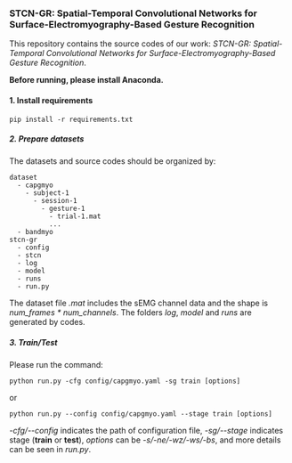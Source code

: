 ### STCN-GR: Spatial-Temporal Convolutional Networks for Surface-Electromyography-Based Gesture Recognition

This repository contains the source codes of our work: *STCN-GR: Spatial-Temporal Convolutional Networks for Surface-Electromyography-Based Gesture Recognition*.

**Before running, please install Anaconda.**

#### 1. Install requirements
```
pip install -r requirements.txt
```

##### 2. Prepare datasets
The datasets and source codes should be organized by:
```
dataset
  - capgmyo
    - subject-1
      - session-1
        - gesture-1
          - trial-1.mat
          ...
  - bandmyo
stcn-gr
  - config
  - stcn
  - log
  - model
  - runs
  - run.py
```
The dataset file *.mat* includes the sEMG channel data and the shape is *num_frames \* num_channels*. The folders *log*, *model* and *runs* are generated by codes.

##### 3. Train/Test
Please run the command:
```
python run.py -cfg config/capgmyo.yaml -sg train [options]
```
or
```
python run.py --config config/capgmyo.yaml --stage train [options]
```

*-cfg/--config* indicates the path of configuration file, *-sg/--stage* indicates stage (**train** or **test**), *options* can be *-s/-ne/-wz/-ws/-bs*, and more details can be seen in *run.py*.
